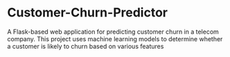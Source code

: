# Customer-Churn-Predictor
A Flask-based web application for predicting customer churn in a telecom company. This project uses machine learning models to determine whether a customer is likely to churn based on various features
